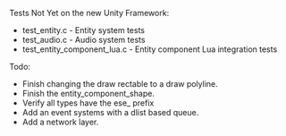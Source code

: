 Tests Not Yet on the new Unity Framework:
- test_entity.c - Entity system tests
- test_audio.c - Audio system tests
- test_entity_component_lua.c - Entity component Lua integration tests

Todo:
- Finish changing the draw rectable to a draw polyline.
- Finish the entity_component_shape.
- Verify all types have the ese_ prefix
- Add an event systems with a dlist based queue.
- Add a network layer.
